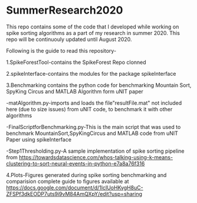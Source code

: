 # SummerResearch2020
This repo contains some of the code that I developed while working on spike sorting algorithms as a part of my research in summer 2020.
This repo will be continuouly updated until August 2020. 


Following is the guide to read this repository-

1.SpikeForestTool-contains the SpikeForest Repo clonned 

2.spikeInterface-contains the modules for the package spikeInterface

3.Benchmarking contains the python code for benchmarking Mountain Sort, SpyKing Circus and MATLAB Algorithm form uNIT paper

-matAlgorithm.py-imports and loads the file"resultFile.mat" not included here (due to size issues) from uNIT code, to benchmark it with other algorithms
         
-FinalScriptforBenchmarking.py-This is the main script that was used to benchmark MountainSort,SpyKingCircus and MATLAB code from uNIT Paper using spikeInterface
         
 -Step1Thresholding.py-A sample implementation of spike sorting pipeline from https://towardsdatascience.com/whos-talking-using-k-means-clustering-to-sort-neural-events-in-python-e7a8a76f316
         
4.Plots-Figures generated during spike sorting benchmarking and comparision complete guide to figures available at https://docs.google.com/document/d/1lcIUoHKvgH8uC-ZFSPf3dkEODP7uts9i9vM84AmQXpY/edit?usp=sharing



